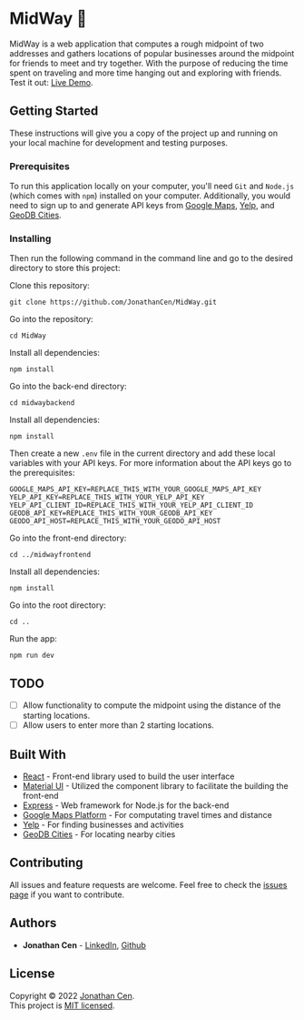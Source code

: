 # MidWay 🧭

MidWay is a web application that computes a rough midpoint of two addresses and gathers locations of popular businesses around the midpoint for friends to meet and try together. With the purpose of reducing the time spent on traveling and more time hanging out and exploring with friends. Test it out: [Live Demo](https://jonathan-cen-mid-way.herokuapp.com/).

## Getting Started

These instructions will give you a copy of the project up and running on
your local machine for development and testing purposes.

### Prerequisites

To run this application locally on your computer, you'll need `Git` and `Node.js` (which comes with `npm`) installed on your computer. Additionally, you would need to sign up to and generate API keys from [Google Maps](https://developers.google.com/maps/documentation/javascript/get-api-key#creating-api-keys), [Yelp](https://www.yelp.com/developers/documentation/v3/authentication), and [GeoDB Cities](https://rapidapi.com/wirefreethought/api/geodb-cities).

### Installing

Then run the following command in the command line and go to the desired directory to store this project:

Clone this repository:

    git clone https://github.com/JonathanCen/MidWay.git

Go into the repository:

    cd MidWay

Install all dependencies:

    npm install

Go into the back-end directory:

    cd midwaybackend

Install all dependencies:

    npm install

Then create a new `.env` file in the current directory and add these local variables with your API keys. For more information about the API keys go to the prerequisites:

```
GOOGLE_MAPS_API_KEY=REPLACE_THIS_WITH_YOUR_GOOGLE_MAPS_API_KEY
YELP_API_KEY=REPLACE_THIS_WITH_YOUR_YELP_API_KEY
YELP_API_CLIENT_ID=REPLACE_THIS_WITH_YOUR_YELP_API_CLIENT_ID
GEODB_API_KEY=REPLACE_THIS_WITH_YOUR_GEODB_API_KEY
GEODO_API_HOST=REPLACE_THIS_WITH_YOUR_GEODO_API_HOST
```

Go into the front-end directory:

    cd ../midwayfrontend

Install all dependencies:

    npm install

Go into the root directory:

    cd ..

Run the app:

    npm run dev

## TODO

- [ ] Allow functionality to compute the midpoint using the distance of the starting locations.
- [ ] Allow users to enter more than 2 starting locations.

## Built With

- [React](https://reactjs.org/) - Front-end library used to build the user interface
- [Material UI](https://mui.com/) - Utilized the component library to facilitate the building the front-end
- [Express](https://expressjs.com/) - Web framework for Node.js for the back-end
- [Google Maps Platform](https://developers.google.com/maps) - For computating travel times and distance
- [Yelp](https://www.yelp.com/developers) - For finding businesses and activities
- [GeoDB Cities](http://geodb-cities-api.wirefreethought.com/) - For locating nearby cities

## Contributing

All issues and feature requests are welcome.
Feel free to check the [issues page](https://github.com/JonathanCen/MidWay/issues) if you want to contribute.

## Authors

- **Jonathan Cen** - [LinkedIn](https://www.linkedin.com/in/jonathancen/), [Github](https://github.com/JonathanCen)

## License

Copyright © 2022 [Jonathan Cen](https://jonathancen.tech/).\
This project is [MIT licensed](https://github.com/JonathanCen/MidWay/blob/main/LICENSE).

